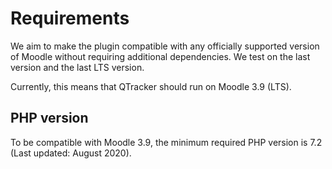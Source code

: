 # Requirements

We aim to make the plugin compatible with any officially supported version of Moodle without requiring additional dependencies. We test on the last version and the last LTS version.

Currently, this means that QTracker should run on Moodle 3.9 (LTS).

## PHP version

To be compatible with Moodle 3.9, the minimum required PHP version is 7.2 (Last updated: August 2020).